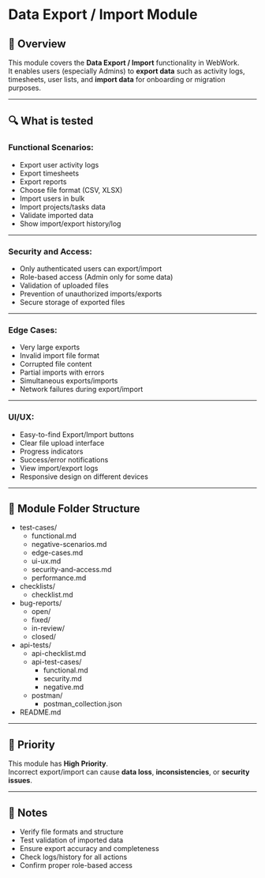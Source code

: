 # Data Export / Import Module

## 📌 Overview

This module covers the **Data Export / Import** functionality in WebWork.  
It enables users (especially Admins) to **export data** such as activity logs, timesheets, user lists, and **import data** for onboarding or migration purposes.

---

## 🔍 What is tested

### Functional Scenarios:
- Export user activity logs
- Export timesheets
- Export reports
- Choose file format (CSV, XLSX)
- Import users in bulk
- Import projects/tasks data
- Validate imported data
- Show import/export history/log

---

### Security and Access:
- Only authenticated users can export/import
- Role-based access (Admin only for some data)
- Validation of uploaded files
- Prevention of unauthorized imports/exports
- Secure storage of exported files

---

### Edge Cases:
- Very large exports
- Invalid import file format
- Corrupted file content
- Partial imports with errors
- Simultaneous exports/imports
- Network failures during export/import

---

### UI/UX:
- Easy-to-find Export/Import buttons
- Clear file upload interface
- Progress indicators
- Success/error notifications
- View import/export logs
- Responsive design on different devices

---

## 📁 Module Folder Structure
- test-cases/
  - functional.md
  - negative-scenarios.md
  - edge-cases.md
  - ui-ux.md
  - security-and-access.md
  - performance.md
- checklists/
  - checklist.md
- bug-reports/
  - open/
  - fixed/
  - in-review/
  - closed/
- api-tests/
  - api-checklist.md
  - api-test-cases/
    - functional.md
    - security.md
    - negative.md
  - postman/
    - postman_collection.json
- README.md

---

## 🧪 Priority

This module has **High Priority**.  
Incorrect export/import can cause **data loss**, **inconsistencies**, or **security issues**.

---

## 📎 Notes

- Verify file formats and structure
- Test validation of imported data
- Ensure export accuracy and completeness
- Check logs/history for all actions
- Confirm proper role-based access